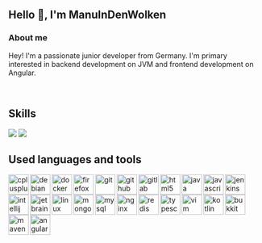 ## Hello 👋, I'm ManuInDenWolken


### About me

Hey! I'm a passionate junior developer from Germany. I'm primary interested in backend development on JVM and frontend development on Angular.

<br>

## Skills

<img src="https://github-readme-stats.vercel.app/api?username=ManuInDenWolken&theme=gotham">

<img src="https://github-readme-stats.vercel.app/api/top-langs/?username=ManuInDenWolken&layout=compact&theme=gotham">

<br>

## Used languages and tools

<img src="https://devicons.github.io/devicon/devicon.git/icons/cplusplus/cplusplus-original.svg" alt="cplusplus" width="40" height="40" align="left"/>

<img src="https://devicons.github.io/devicon/devicon.git/icons/debian/debian-original.svg" alt="debian" width="40" height="40" align="left"/>

<img src="https://devicons.github.io/devicon/devicon.git/icons/docker/docker-original.svg" alt="docker" width="40" height="40" align="left"/>

<img src="https://devicons.github.io/devicon/devicon.git/icons/firefox/firefox-original.svg" alt="firefox" width="40" height="40" align="left"/>

<img src="https://devicons.github.io/devicon/devicon.git/icons/git/git-original.svg" alt="git" width="40" height="40" align="left"/>

<img src="https://devicons.github.io/devicon/devicon.git/icons/github/github-original.svg" alt="github" width="40" height="40" align="left"/>

<img src="https://devicons.github.io/devicon/devicon.git/icons/gitlab/gitlab-original.svg" alt="gitlab" width="40" height="40" align="left"/>

<!-- <img src="https://devicons.github.io/devicon/devicon.git/icons/haskell/haskell-original.svg" alt="haskell" width="40" height="40" align="left"/> -->

<img src="https://devicons.github.io/devicon/devicon.git/icons/html5/html5-original.svg" alt="html5" width="40" height="40" align="left"/>

<img src="https://devicons.github.io/devicon/devicon.git/icons/java/java-original.svg" alt="java" width="40" height="40" align="left"/>

<img src="https://devicons.github.io/devicon/devicon.git/icons/javascript/javascript-original.svg" alt="javascript" width="40" height="40" align="left"/>

<img src="https://www.nuvias.com/wp-content/uploads/2018/11/jenkins.png" alt="jenkins" width="40" height="40" align="left"/>

<img src="https://upload.wikimedia.org/wikipedia/commons/thumb/d/d5/IntelliJ_IDEA_Logo.svg/1200px-IntelliJ_IDEA_Logo.svg.png" alt="intellij" width="40" height="40" align="left"/>

<img src="https://upload.wikimedia.org/wikipedia/commons/thumb/1/1a/JetBrains_Logo_2016.svg/1200px-JetBrains_Logo_2016.svg.png" alt="jetbrains" width="40" height="40" align="left"/>

<img src="https://devicons.github.io/devicon/devicon.git/icons/linux/linux-original.svg" alt="linux" width="40" height="40" align="left"/>

<img src="https://devicons.github.io/devicon/devicon.git/icons/mongodb/mongodb-original.svg" alt="mongodb" width="40" height="40" align="left"/>

<img src="https://devicons.github.io/devicon/devicon.git/icons/mysql/mysql-original.svg" alt="mysql" width="40" height="40" align="left"/>

<img src="https://devicons.github.io/devicon/devicon.git/icons/nginx/nginx-original.svg" alt="nginx" width="40" height="40" align="left"/>

<img src="https://devicons.github.io/devicon/devicon.git/icons/redis/redis-original.svg" alt="redis" width="40" height="40" align="left"/>

<!-- <img src="https://upload.wikimedia.org/wikipedia/commons/thumb/d/d5/Rust_programming_language_black_logo.svg/1200px-Rust_programming_language_black_logo.svg.png" alt="rust" width="40" height="40" align="left"/> -->

<!-- <img src="https://devicons.github.io/devicon/devicon.git/icons/scala/scala-original.svg" alt="scala" width="40" height="40" align="left"/> -->

<!-- <img src="https://devicons.github.io/devicon/devicon.git/icons/ssh/ssh-original.svg" alt="ssh" width="40" height="40" align="left"/> -->

<!-- <img src="https://www.linux-magazin.de/wp-content/uploads/2019/01/travis-ci.png" alt="travis" width="40" height="40" align="left"/> -->

<img src="https://devicons.github.io/devicon/devicon.git/icons/typescript/typescript-original.svg" alt="typescript" width="40" height="40" align="left"/>

<img src="https://devicons.github.io/devicon/devicon.git/icons/vim/vim-original.svg" alt="vim" width="40" height="40" align="left"/>

<!-- <img src="https://devicons.github.io/devicon/devicon.git/icons/webstorm/webstorm-original.svg" alt="webstorm" width="40" height="40" align="left"/> -->

<img src="https://kotlinlang.org/assets/images/open-graph/kotlin_250x250.png" alt="kotlin" width="40" height="40" align="left"/>

<!-- <img src="https://gradle.org/images/gradle-knowledge-graph-logo.png?20170228" alt="gradle" width="40" height="40" align="left"/> -->

<img src="https://getbukkit.org/assets/img/getbukkit.png" alt="bukkit" width="40" height="40" align="left"/>

<!-- <img src="https://image.jimcdn.com/app/cms/image/transf/dimension=4000x3000:format=png/path/s64aa66dea176b2f5/image/i9d0d15ed7a24e1a4/version/1537944200/image.png" alt="traefik" width="40" height="40" align="left"/> -->

<img src="https://banner2.cleanpng.com/20180607/esv/kisspng-apache-maven-apache-ant-gradle-apache-http-server-apache-maven-5b194e571b97f1.295739891528385111113.jpg" alt="maven" width="40" height="40" align="left"/>

<img src="https://assets.stickpng.com/images/5847ea22cef1014c0b5e4833.png" alt="angular" width="40" height="40" align="left"/>
